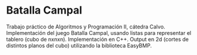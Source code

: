 # Batalla Campal

Trabajo práctico de Algoritmos y Programación II, cátedra Calvo. Implementación del juego Batalla Campal, usando listas para representar el tablero (cubo de nxnxn). Implementación en C++. Output en 2d (cortes de distintos planos del cubo) utilizando la biblioteca EasyBMP. 
